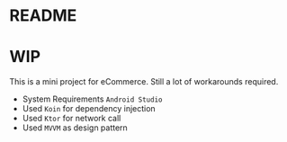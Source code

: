 # README #

# WIP

This is a mini project for eCommerce. Still a lot of workarounds required.


* System Requirements
    `Android Studio`
* Used `Koin` for dependency injection
* Used `Ktor` for network call
* Used `MVVM` as design pattern
